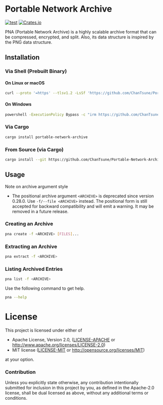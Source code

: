 # Portable Network Archive
[![test](https://github.com/ChanTsune/Portable-Network-Archive/actions/workflows/test.yml/badge.svg)](https://github.com/ChanTsune/Portable-Network-Archive/actions/workflows/test.yml)
[![Crates.io][crates-badge]][crates-url]

[crates-badge]: https://img.shields.io/crates/v/portable-network-archive.svg
[crates-url]: https://crates.io/crates/portable-network-archive

PNA (Portable Network Archive) is a highly scalable archive format that can be compressed, encrypted, and split.
Also, its data structure is inspired by the PNG data structure.

## Installation

### Via Shell (Prebuilt Binary)

#### On Linux or macOS

```sh
curl --proto '=https' --tlsv1.2 -LsSf 'https://github.com/ChanTsune/Portable-Network-Archive/releases/latest/download/portable-network-archive-installer.sh' | sh
```

#### On Windows

```sh
powershell -ExecutionPolicy Bypass -c "irm https://github.com/ChanTsune/Portable-Network-Archive/releases/latest/download/portable-network-archive-installer.ps1 | iex"
```

### Via Cargo

```sh
cargo install portable-network-archive
```

### From Source (via Cargo)

```sh
cargo install --git https://github.com/ChanTsune/Portable-Network-Archive.git portable-network-archive
```

## Usage

Note on archive argument style
- The positional archive argument `<ARCHIVE>` is deprecated since version 0.28.0. Use `-f/--file <ARCHIVE>` instead. The positional form is still accepted for backward compatibility and will emit a warning. It may be removed in a future release.

### Creating an Archive

```sh
pna create -f <ARCHIVE> [FILES]...
```

### Extracting an Archive

```sh
pna extract -f <ARCHIVE>
```

### Listing Archived Entries

```sh
pna list -f <ARCHIVE>
```

Use the following command to get help.

```sh
pna --help
```

# License

This project is licensed under either of

* Apache License, Version 2.0, ([LICENSE-APACHE](../LICENSE-APACHE) or
http://www.apache.org/licenses/LICENSE-2.0)
* MIT license ([LICENSE-MIT](../LICENSE-MIT) or
http://opensource.org/licenses/MIT)

at your option.

### Contribution

Unless you explicitly state otherwise, any contribution intentionally submitted
for inclusion in this project by you, as defined in the Apache-2.0 license,
shall be dual licensed as above, without any additional terms or conditions.
